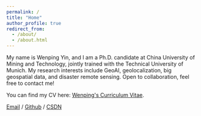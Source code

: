 ```yaml
---
permalink: /
title: "Home"
author_profile: true
redirect_from: 
  - /about/
  - /about.html
---
```


My name is Wenping Yin, and I am a Ph.D. candidate at China University of Mining and Technology, jointly trained with the Technical University of Munich. My research interests include GeoAI, geolocalization, big geospatial data, and disaster remote sensing. Open to collaboration, feel free to contact me!

You can find my CV here: [Wenping's Curriculum Vitae](../assets/Curriculum_Vitae.pdf).

[Email](yin@cumt.edu.cm) / [Github](https://github.com/YWP-2019) / [CSDN](https://blog.csdn.net/YWP_2016)

